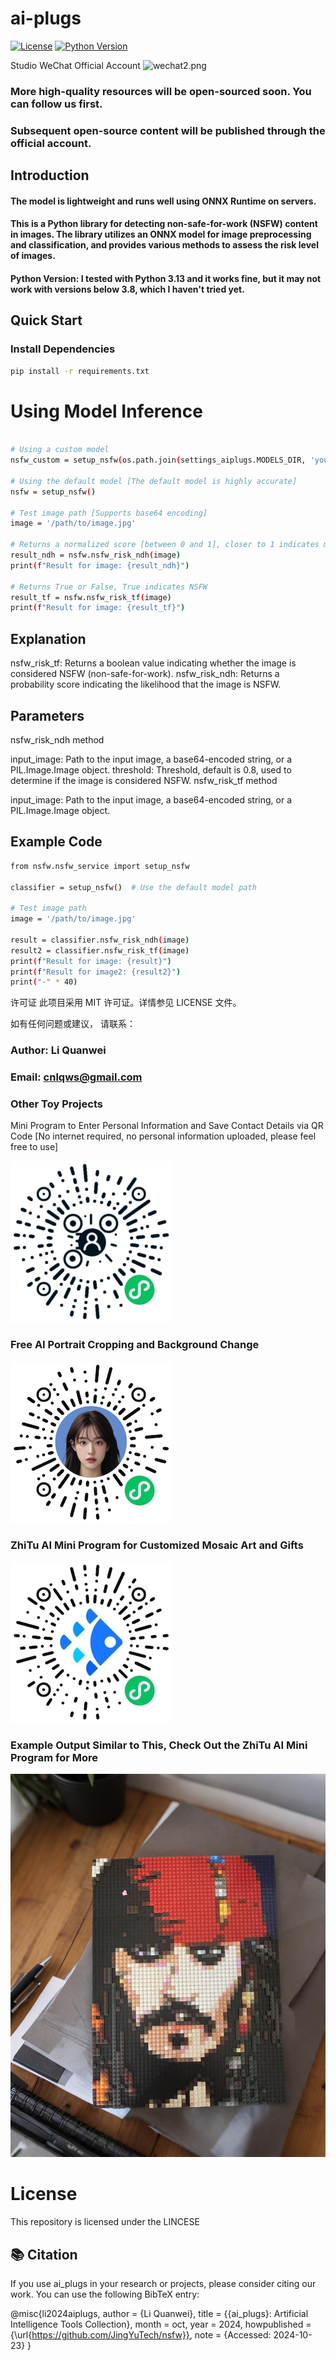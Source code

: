 # ai-plugs


[![License](https://img.shields.io/badge/license-MIT-blue.svg)](LICENSE)
[![Python Version](https://img.shields.io/badge/python-3.8%2B-blue.svg)](https://www.python.org/)


Studio WeChat Official Account
![wechat2.png](doc/wechat2.png)

### More high-quality resources will be open-sourced soon. You can follow us first.
### Subsequent open-source content will be published through the official account.

## Introduction
#### The model is lightweight and runs well using ONNX Runtime on servers.
#### This is a Python library for detecting non-safe-for-work (NSFW) content in images. The library utilizes an ONNX model for image preprocessing and classification, and provides various methods to assess the risk level of images.
#### Python Version: I tested with Python 3.13 and it works fine, but it may not work with versions below 3.8, which I haven't tried yet.

## Quick Start
### Install Dependencies
```bash
pip install -r requirements.txt
```


# Using Model Inference
```bash

# Using a custom model
nsfw_custom = setup_nsfw(os.path.join(settings_aiplugs.MODELS_DIR, 'you_new_.onnx'))

# Using the default model [The default model is highly accurate]
nsfw = setup_nsfw() 

# Test image path [Supports base64 encoding]
image = '/path/to/image.jpg'

# Returns a normalized score [between 0 and 1], closer to 1 indicates more NSFW
result_ndh = nsfw.nsfw_risk_ndh(image)
print(f"Result for image: {result_ndh}")

# Returns True or False, True indicates NSFW
result_tf = nsfw.nsfw_risk_tf(image)
print(f"Result for image: {result_tf}")
```


## Explanation
nsfw_risk_tf: Returns a boolean value indicating whether the image is considered NSFW (non-safe-for-work).
nsfw_risk_ndh: Returns a probability score indicating the likelihood that the image is NSFW.

## Parameters
nsfw_risk_ndh method

input_image: Path to the input image, a base64-encoded string, or a PIL.Image.Image object.
threshold: Threshold, default is 0.8, used to determine if the image is considered NSFW.
nsfw_risk_tf method

input_image: Path to the input image, a base64-encoded string, or a PIL.Image.Image object.

## Example Code
```bash
from nsfw.nsfw_service import setup_nsfw

classifier = setup_nsfw()  # Use the default model path

# Test image path
image = '/path/to/image.jpg'

result = classifier.nsfw_risk_ndh(image)
result2 = classifier.nsfw_risk_tf(image)
print(f"Result for image: {result}")
print(f"Result for image2: {result2}")
print("-" * 40)

```

许可证
此项目采用 MIT 许可证。详情参见 LICENSE 文件。

如有任何问题或建议，
请联系：

### Author: Li Quanwei
### Email: cnlqws@gmail.com


### Other Toy Projects
Mini Program to Enter Personal Information and Save Contact Details via QR Code
[No internet required, no personal information uploaded, please feel free to use]

![txl_15.jpg](doc/txl_15.jpg)

### Free AI Portrait Cropping and Background Change
![zjz_15.jpg](doc/zjz_15.jpg)

### ZhiTu AI Mini Program for Customized Mosaic Art and Gifts
![zhitu_15.jpg](doc/zhitu_15.jpg)

### Example Output Similar to This, Check Out the ZhiTu AI Mini Program for More
![xiangsuhua.jpeg](doc/xiangsuhua.jpeg)

# License
This repository is licensed under the LINCESE

## 📚 Citation
If you use ai_plugs in your research or projects, please consider citing our work. You can use the following BibTeX entry:

@misc{li2024aiplugs,
author       = {Li Quanwei},
title        = {{ai_plugs}: Artificial Intelligence Tools Collection},
month        = oct,
year         = 2024,
howpublished = {\url{https://github.com/JingYuTech/nsfw}},
note         = {Accessed: 2024-10-23}
}